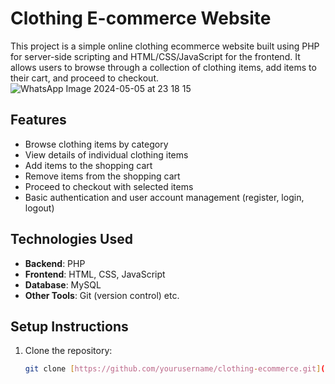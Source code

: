 # Clothing E-commerce Website

This project is a simple online clothing ecommerce website built using PHP for server-side scripting and HTML/CSS/JavaScript for the frontend. It allows users to browse through a collection of clothing items, add items to their cart, and proceed to checkout.
![WhatsApp Image 2024-05-05 at 23 18 15](https://github.com/SanduniHewagama/Web-site-assignment_clothing-store/assets/62612405/c96f1e7a-957f-4131-8536-810c4279440f)

## Features

- Browse clothing items by category
- View details of individual clothing items
- Add items to the shopping cart
- Remove items from the shopping cart
- Proceed to checkout with selected items
- Basic authentication and user account management (register, login, logout)

## Technologies Used

- **Backend**: PHP
- **Frontend**: HTML, CSS, JavaScript
- **Database**: MySQL 
- **Other Tools**: Git (version control) etc.

## Setup Instructions

1. Clone the repository:

   ```bash
   git clone [https://github.com/yourusername/clothing-ecommerce.git](https://github.com/SanduniHewagama/Web-site-assignment_clothing-store.git)
